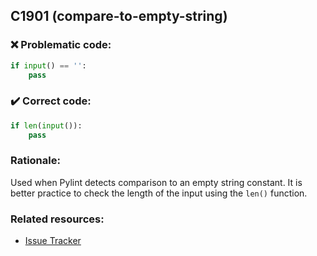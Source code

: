 ## C1901 (compare-to-empty-string)

### :x: Problematic code:

```python
if input() == '':
    pass
```

### :heavy_check_mark: Correct code:

```python
if len(input()):
    pass
```

### Rationale:

Used when Pylint detects comparison to an empty string constant.
It is better practice to check the length of the input using the
`len()` function.

### Related resources:

- [Issue Tracker](https://github.com/PyCQA/pylint/issues?q=is%3Aissue+%22compare-to-empty-string%22+OR+%22C1901%22)
